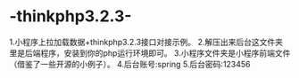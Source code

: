 # -thinkphp3.2.3-
1.小程序上拉加载数据+thinkphp3.2.3接口对接示例。
2.解压出来后台这文件夹里是后端程序，安装到你的php运行环境即可。
3.小程序文件夹是小程序前端文件（借鉴了一些开源的小例子）。
4.后台账号:spring
5.后台密码:123456

